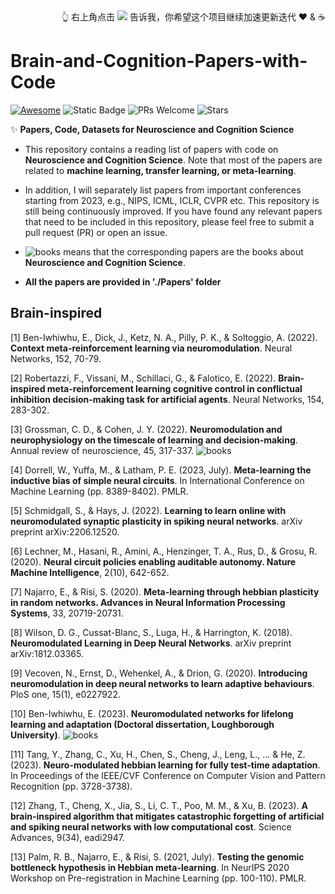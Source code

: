 <div>
  <div align="right">
    👆 右上角点击 <img class="ai-header-badge-img" src="https://img.shields.io/github/stars/WangJingyao07/Brain-and-Cognition-Papers-with-Code.svg?style=social&label=Star"> 告诉我，你希望这个项目继续加速更新迭代 ❤️ & ☕️
  </div>
</div>

# Brain-and-Cognition-Papers-with-Code

[![Awesome](https://awesome.re/badge.svg)](https://awesome.re) 
![Static Badge](https://img.shields.io/badge/papers_with_code-orange)
![PRs Welcome](https://img.shields.io/badge/PRs-Welcome-green)
![Stars](https://img.shields.io/github/stars/WangJingyao07/Brain-and-Cognition-Papers-with-Code)

✨ **Papers, Code, Datasets for Neuroscience and Cognition Science**

- This repository contains a reading list of papers with code on **Neuroscience and Cognition Science**. Note that most of the papers are related to **machine learning, transfer learning, or meta-learning**.

- In addition, I will separately list papers from important conferences starting from 2023, e.g., NIPS, ICML, ICLR, CVPR etc. This repository is still being continuously improved. If you have found any relevant papers that need to be included in this repository, please feel free to submit a pull request (PR) or open an issue.

- ![books](https://img.shields.io/badge/-Books-orange) means that the corresponding papers are the books about **Neuroscience and Cognition Science**.

- **All the papers are provided in './Papers' folder**


## Brain-inspired


[1] Ben-Iwhiwhu, E., Dick, J., Ketz, N. A., Pilly, P. K., & Soltoggio, A. (2022). **Context meta-reinforcement learning via neuromodulation**. Neural Networks, 152, 70-79.

[2] Robertazzi, F., Vissani, M., Schillaci, G., & Falotico, E. (2022). **Brain-inspired meta-reinforcement learning cognitive control in conflictual inhibition decision-making task for artificial agents**. Neural Networks, 154, 283-302.

[3] Grossman, C. D., & Cohen, J. Y. (2022). **Neuromodulation and neurophysiology on the timescale of learning and decision-making**. Annual review of neuroscience, 45, 317-337.  ![books](https://img.shields.io/badge/-Books-orange)

[4] Dorrell, W., Yuffa, M., & Latham, P. E. (2023, July). **Meta-learning the inductive bias of simple neural circuits**. In International Conference on Machine Learning (pp. 8389-8402). PMLR.

[5] Schmidgall, S., & Hays, J. (2022). **Learning to learn online with neuromodulated synaptic plasticity in spiking neural networks**. arXiv preprint arXiv:2206.12520.

[6] Lechner, M., Hasani, R., Amini, A., Henzinger, T. A., Rus, D., & Grosu, R. (2020). **Neural circuit policies enabling auditable autonomy. Nature Machine Intelligence**, 2(10), 642-652.

[7] Najarro, E., & Risi, S. (2020). **Meta-learning through hebbian plasticity in random networks. Advances in Neural Information Processing Systems**, 33, 20719-20731.

[8] Wilson, D. G., Cussat-Blanc, S., Luga, H., & Harrington, K. (2018). **Neuromodulated Learning in Deep Neural Networks**. arXiv preprint arXiv:1812.03365.

[9] Vecoven, N., Ernst, D., Wehenkel, A., & Drion, G. (2020). **Introducing neuromodulation in deep neural networks to learn adaptive behaviours**. PloS one, 15(1), e0227922.

[10] Ben-Iwhiwhu, E. (2023). **Neuromodulated networks for lifelong learning and adaptation (Doctoral dissertation, Loughborough University)**. ![books](https://img.shields.io/badge/-Books-orange)

[11] Tang, Y., Zhang, C., Xu, H., Chen, S., Cheng, J., Leng, L., ... & He, Z. (2023). **Neuro-modulated hebbian learning for fully test-time adaptation**. In Proceedings of the IEEE/CVF Conference on Computer Vision and Pattern Recognition (pp. 3728-3738).

[12] Zhang, T., Cheng, X., Jia, S., Li, C. T., Poo, M. M., & Xu, B. (2023). **A brain-inspired algorithm that mitigates catastrophic forgetting of artificial and spiking neural networks with low computational cost**. Science Advances, 9(34), eadi2947.

[13] Palm, R. B., Najarro, E., & Risi, S. (2021, July). **Testing the genomic bottleneck hypothesis in Hebbian meta-learning**. In NeurIPS 2020 Workshop on Pre-registration in Machine Learning (pp. 100-110). PMLR.
